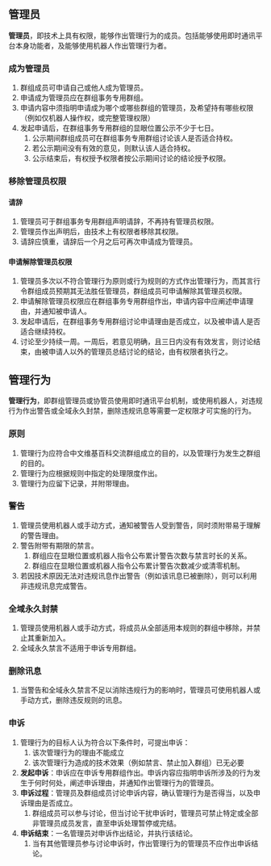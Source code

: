 ## 管理员

**管理员**，即技术上具有权限，能够作出管理行为的成员。包括能够使用即时通讯平台本身功能者，及能够使用机器人作出管理行为者。

### 成为管理员

1. 群组成员可申请自己或他人成为管理员。
2. 申请成为管理员应在群组事务专用群组。
3. 申请内容中须指明申请成为哪个或哪些群组的管理员，及希望持有哪些权限（例如仅机器人操作权，或完整管理权限）
4. 发起申请后，在群组事务专用群组的显眼位置公示不少于七日。
   1. 公示期间群组成员可在群组事务专用群组讨论该人是否适合持权。
   2. 若公示期间没有有效的意见，则默认该人适合持权。
   3. 公示结束后，有权授予权限者按公示期间讨论的结论授予权限。

### 移除管理员权限

#### 请辞

1. 管理员可于群组事务专用群组声明请辞，不再持有管理员权限。
2. 管理员作出声明后，由技术上有权限者移除其权限。
3. 请辞应慎重，请辞后一个月之后可再次申请成为管理员。

#### 申请解除管理员权限

1. 管理员多次以不符合管理行为原则或行为规则的方式作出管理行为，而其言行令群组成员预期其无法胜任管理员，群组成员可申请解除其管理员权限。
2. 申请解除管理员权限应在群组事务专用群组作出，申请内容中应阐述申请理由，并通知被申请人。
3. 发起申请后，在群组事务专用群组讨论申请理由是否成立，以及被申请人是否适合继续持权。
4. 讨论至少持续一周。一周后，若意见明确，且三日内没有有效发言，则讨论结束，由被申请人以外的管理员总结讨论的结论，由有权限者执行之。

## 管理行为

**管理行为**，即群组管理员或协管员使用即时通讯平台机制，或使用机器人，对违规行为作出警告或全域永久封禁，删除违规讯息等需要一定权限才可实施的行为。

### 原则

1. 管理行为应符合中文维基百科交流群组成立的目的，以及管理行为发生之群组的目的。
2. 管理行为应根据规则中指定的处理限度作出。
3. 管理行为应留下记录，并附带理由。

### 警告

1. 管理员使用机器人或手动方式，通知被警告人受到警告，同时须附带易于理解的警告理由。
2. 警告附带有期限的禁言。
   1. 群组应在显眼位置或机器人指令公布累计警告次数与禁言时长的关系。
   2. 群组应在显眼位置或机器人指令公布累计警告次数减少或清零机制。
3. 若因技术原因无法对违规讯息作出警告（例如该讯息已被删除），则可以利用非违规讯息完成警告。

### 全域永久封禁

1. 管理员使用机器人或手动方式，将成员从全部适用本规则的群组中移除，并禁止其重新加入。
2. 全域永久禁言不适用于申诉专用群组。

### 删除讯息

1. 当警告和全域永久禁言不足以消除违规行为的影响时，管理员可使用机器人或手动方式，删除违反规则的讯息。

### 申诉

1. 管理行为的目标人认为符合以下条件时，可提出申诉：
   1. 该次管理行为的理由不能成立
   2. 该次管理行为造成的技术效果（例如禁言、禁止加入群组）已无必要
2. **发起申诉**：申诉应在申诉专用群组作出。申诉内容应指明申诉所涉及的行为发生于何时何处，阐述申诉理由，并通知作出管理行为的管理员。
3. **申诉过程**：管理员及群组成员讨论申诉内容，确认管理行为是否得当，以及申诉理由是否成立。
   1. 群组成员可以参与讨论，但当讨论干扰申诉时，管理员可禁止特定或全部非管理员成员发言，直至申诉处理暂停或完结。
4. **申诉结束**：一名管理员对申诉作出结论，并执行该结论。
   1. 当有其他管理员参与讨论申诉时，作出管理行为的管理员不应作出申诉结论。

